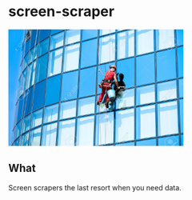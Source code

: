 # screen-scraper

<img src='./resources/scraper.jpg' width=350>

## What

Screen scrapers the last resort when you need data.


